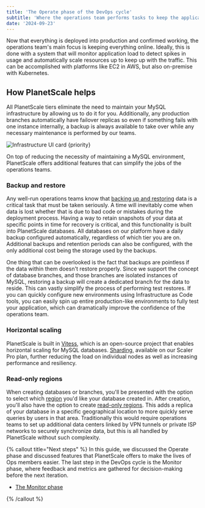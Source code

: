```yaml
---
title: 'The Operate phase of the DevOps cycle'
subtitle: 'Where the operations team performs tasks to keep the application online.'
date: '2024-09-23'
---
```


Now that everything is deployed into production and confirmed working, the operations team's main focus is keeping everything online. Ideally, this is done with a system that will monitor application load to detect spikes in usage and automatically scale resources up to keep up with the traffic. This can be accomplished with platforms like EC2 in AWS, but also on-premise with Kubernetes.

## How PlanetScale helps

All PlanetScale tiers eliminate the need to maintain your MySQL infrastructure by allowing us to do it for you. Additionally, any production branches automatically have failover replicas so even if something fails with one instance internally, a backup is always available to take over while any necessary maintenance is performed by our teams.

![Infrastructure UI card {priority}](/assets/docs/devops/the-operate-phase-of-devops/infra-2.png)

On top of reducing the necessity of maintaining a MySQL environment, PlanetScale offers additional features that can simplify the jobs of the operations teams.

### Backup and restore

Any well-run operations teams know that [backing up and restoring](/docs/concepts/back-up-and-restore) data is a critical task that must be taken seriously. A time will inevitably come when data is lost whether that is due to bad code or mistakes during the deployment process. Having a way to retain snapshots of your data at specific points in time for recovery is critical, and this functionality is built into PlanetScale databases. All databases on our platform have a daily backup configured automatically, regardless of which tier you are on. Additional backups and retention periods can also be configured, with the only additional cost being the storage used by the backups.

One thing that can be overlooked is the fact that backups are pointless if the data within them doesn't restore properly. Since we support the concept of database branches, and those branches are isolated instances of MySQL, restoring a backup will create a dedicated branch for the data to reside. This can vastly simplify the process of performing test restores. If you can quickly configure new environments using Infrastructure as Code tools, you can easily spin up entire production-like environments to fully test your application, which can dramatically improve the confidence of the operations team.

### Horizontal scaling

PlanetScale is built in [Vitess](https://vitess.io), which is an open-source project that enables horizontal scaling for MySQL databases. [Sharding](/docs/concepts/cluster-configuration), available on our Scaler Pro plan, further reducing the load on individual nodes as well as increasing performance and resiliency.

### Read-only regions

When creating databases or branches, you'll be presented with the option to select which [region](/docs/concepts/regions) you'd like your database created in. After creation, you'll also have the option to create [read-only regions](/docs/concepts/read-only-regions). This adds a replica of your database in a specific geographical location to more quickly serve queries by users in that area. Traditionally this would require operations teams to set up additional data centers linked by VPN tunnels or private ISP networks to securely synchronize data, but this is all handled by PlanetScale without such complexity.

{% callout title="Next steps" %}
In this guide, we discussed the Operate phase and discussed features that PlanetScale offers to make the lives of Ops members easier. The last step in the DevOps cycle is the Monitor phase, where feedback and metrics are gathered for decision-making before the next iteration.

- [The Monitor phase](/docs/devops/the-monitor-phase-of-devops)

{% /callout %}
